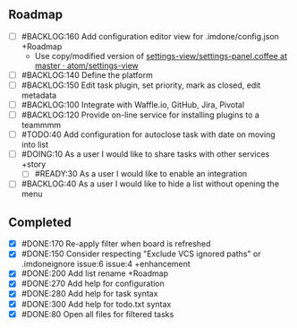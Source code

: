 Roadmap
----
- [ ] #BACKLOG:160 Add configuration editor view for .imdone/config.json +Roadmap
  - Use copy/modified version of [settings-view/settings-panel.coffee at master · atom/settings-view](https://github.com/atom/settings-view/blob/master/lib/settings-panel.coffee)
- [ ] #BACKLOG:140 Define the platform
- [ ] #BACKLOG:150 Edit task plugin, set priority, mark as closed, edit metadata
- [ ] #BACKLOG:100 Integrate with Waffle.io, GitHub, Jira, Pivotal
- [ ] #BACKLOG:120 Provide on-line service for installing plugins to a teammmm
- [ ] #TODO:40 Add configuration for autoclose task with date on moving into list
- [ ] #DOING:10 As a user I would like to share tasks with other services +story
  - [ ] #READY:30 As a user I would like to enable an integration
- [ ] #BACKLOG:40 As a user I would like to hide a list without opening the menu

Completed
----
- [x] #DONE:170 Re-apply filter when board is refreshed
- [x] #DONE:150 Consider respecting "Exclude VCS ignored paths" or .imdoneignore issue:6 issue:4 +enhancement
- [x] #DONE:200 Add list rename +Roadmap
- [x] #DONE:270 Add help for configuration
- [x] #DONE:280 Add help for task syntax
- [x] #DONE:300 Add help for todo.txt syntax
- [x] #DONE:80 Open all files for filtered tasks
